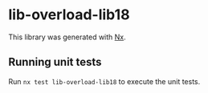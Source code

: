 # lib-overload-lib18

This library was generated with [Nx](https://nx.dev).

## Running unit tests

Run `nx test lib-overload-lib18` to execute the unit tests.
